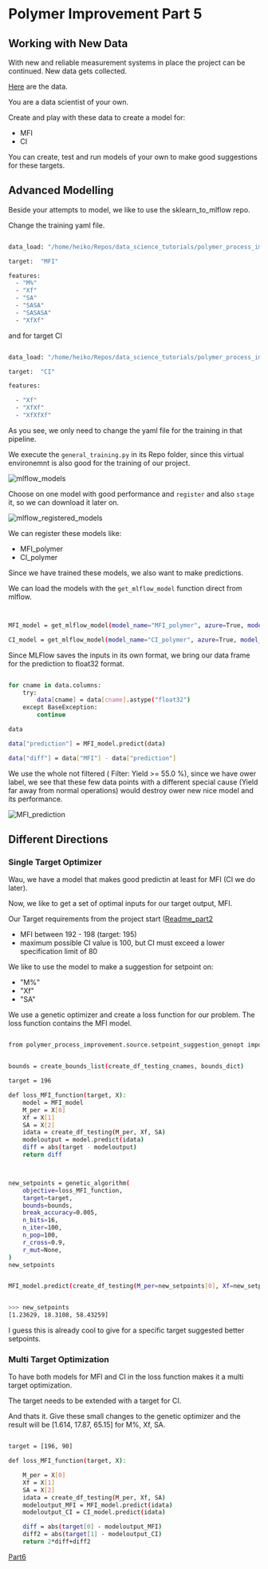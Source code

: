 # Polymer Improvement Part 5

## Working with New Data


With new and reliable measurement systems in place the project can be continued. New data gets collected.

[Here](./data/CrisisTeamData.csv) are the data.

You are a data scientist of your own. 

Create and play with these data to create a model for:

- MFI
- CI

You can create, test and run models of your own to make good suggestions for these targets.



## Advanced Modelling

Beside your attempts to model, we like to use the sklearn_to_mlflow repo.

Change the training yaml file.

```bash

data_load: "/home/heiko/Repos/data_science_tutorials/polymer_process_improvement/data/VSSTeamData.parquet"

target:  "MFI" 

features:
  - "M%"
  - "Xf"
  - "SA"
  - "SASA"
  - "SASASA"
  - "XfXf"

```
and for target CI

```bash

data_load: "/home/heiko/Repos/data_science_tutorials/polymer_process_improvement/data/VSSTeamData.parquet"

target:  "CI" 

features:

  - "Xf"
  - "XfXf"
  - "XfXfXf"

```

As you see, we only need to change the yaml file for the training in that pipeline. 

We execute the `general_training.py` in its Repo folder, since this virtual environemnt is also good for the training of our project.

![mlflow_models](./schema/MLflow_models_added.jpg)

Choose on one model with good performance and `register` and also `stage` it, so we can download it later on.

![mlflow_registered_models](./schema/mlflow_registered_model.jpg)


We can register these models like:

- MFI_polymer
- CI_polymer


Since we have trained these models, we also want to make predictions.

We can load the models with the `get_mlflow_model` function direct from mlflow.

```bash


MFI_model = get_mlflow_model(model_name="MFI_polymer", azure=True, model_dir=None)

CI_model = get_mlflow_model(model_name="CI_polymer", azure=True, model_dir=None)

```

Since MLFlow saves the inputs in its own format, we bring our data frame for the prediction to float32 format.

```bash

for cname in data.columns:
    try:
        data[cname] = data[cname].astype("float32")
    except BaseException:
        continue

data

data["prediction"] = MFI_model.predict(data)

data["diff"] = data["MFI"] - data["prediction"]

```

We use the whole not filtered ( Filter: Yield >= 55.0 %), since we have ower label, we see that these few data points with a different special cause (Yield far away from normal operations) would destroy ower new nice model and its performance.

![MFI_prediction](./schema/MFI_prediction_truevalue.jpg)



## Different Directions

### Single Target Optimizer

Wau, we have a model that makes good predictin at least for MFI (CI we do later). 

Now, we like to get a set of optimal inputs for our target output, MFI. 

Our Target requirements from the project start ([Readme_part2](./Readme_Polymer_part2.md)

- MFI between 192 - 198 (target: 195)
- maximum possible CI value is 100, but CI must exceed a lower specification limit of 80


We like to use the model to make a suggestion for setpoint on:
- "M%"
- "Xf"
- "SA"


We use a genetic optimizer and create a loss function for our problem. The loss function contains the MFI model.

```bash

from polymer_process_improvement.source.setpoint_suggestion_genopt import (genetic_algorithm)


bounds = create_bounds_list(create_df_testing_cnames, bounds_dict)

target = 196

def loss_MFI_function(target, X):
    model = MFI_model
    M_per = X[0]
    Xf = X[1]
    SA = X[2]
    idata = create_df_testing(M_per, Xf, SA)
    modeloutput = model.predict(idata)
    diff = abs(target - modeloutput)
    return diff



new_setpoints = genetic_algorithm(
    objective=loss_MFI_function,
    target=target,
    bounds=bounds,
    break_accuracy=0.005,
    n_bits=16,
    n_iter=100,
    n_pop=100,
    r_cross=0.9,
    r_mut=None,
)
new_setpoints


MFI_model.predict(create_df_testing(M_per=new_setpoints[0], Xf=new_setpoints[1], SA=new_setpoints[2]))[0]


>>> new_setpoints
[1.23629, 18.3108, 58.43259]

```

I guess this is already cool to give for a specific target suggested better setpoints.



### Multi Target Optimization

To have both models for MFI and CI in the loss function makes it a multi target optimization.

The target needs to be extended with a target for CI. 

And thats it. Give these small changes to the genetic optimizer and the result will be [1.614, 17.87, 65.15] for M%, Xf, SA.


```bash

target = [196, 90]

def loss_MFI_function(target, X):

    M_per = X[0]
    Xf = X[1]
    SA = X[2]
    idata = create_df_testing(M_per, Xf, SA)
    modeloutput_MFI = MFI_model.predict(idata)
    modeloutput_CI = CI_model.predict(idata)

    diff = abs(target[0] - modeloutput_MFI)
    diff2 = abs(target[1] - modeloutput_CI)
    return 2*diff+diff2


```

[Part6](./Readme_Polymer_part6.md)
